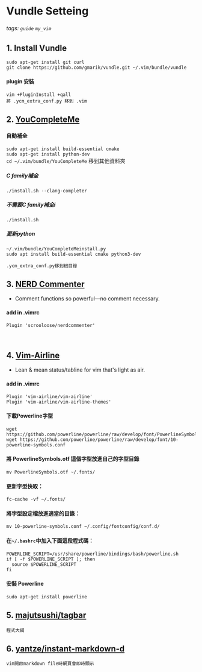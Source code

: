 Vundle Setteing
===

###### tags: `guide` `my_vim`

## 1. Install Vundle
    sudo apt-get install git curl
    git clone https://github.com/gmarik/vundle.git ~/.vim/bundle/vundle
    
#### plugin 安裝
    vim +PluginInstall +qall  
    將 .ycm_extra_conf.py 移到 .vim



## 2. [YouCompleteMe](https://github.com/Valloric/YouCompleteMe)

#### 自動補全

`sudo apt-get install build-essential cmake`  
`sudo apt-get install python-dev`  
`cd ~/.vim/bundle/YouCompleteMe` 移到其他資料夾  

##### C family補全  
`./install.sh --clang-completer`  

##### 不需要C family補全i  
`./install.sh`  

##### 更新python
    ~/.vim/bundle/YouCompleteMeinstall.py  
    sudo apt install build-essential cmake python3-dev         
    
    .ycm_extra_conf.py移到根目錄
    



## 3. [NERD Commenter](https://github.com/scrooloose/nerdcommenter)  

- Comment functions so powerful—no comment necessary.  
#### add in .vimrc  
`Plugin 'scrooloose/nerdcommenter'`  
 

<br>

## 4. [Vim-Airline](https://github.com/vim-airline/vim-airline)  

- Lean & mean status/tabline for vim that's light as air.  

#### add in .vimrc  
    Plugin 'vim-airline/vim-airline'
    Plugin 'vim-airline/vim-airline-themes'

#### 下載Powerline字型
```
wget https://github.com/powerline/powerline/raw/develop/font/PowerlineSymbols.otf
wget https://github.com/powerline/powerline/raw/develop/font/10-powerline-symbols.conf
```

#### 將 PowerlineSymbols.otf 這個字型放進自己的字型目錄
```
mv PowerlineSymbols.otf ~/.fonts/
```

#### 更新字型快取：
```
fc-cache -vf ~/.fonts/
```

#### 將字型設定檔放進適當的目錄：
```
mv 10-powerline-symbols.conf ~/.config/fontconfig/conf.d/
```

#### 在`~/.bashrc`中加入下面這段程式碼：
```
POWERLINE_SCRIPT=/usr/share/powerline/bindings/bash/powerline.sh
if [ -f $POWERLINE_SCRIPT ]; then
  source $POWERLINE_SCRIPT
fi
```

#### 安裝 Powerline
```
sudo apt-get install powerline
```


## 5. [majutsushi/tagbar](https://github.com/majutsushi/tagbar)
    程式大綱

## 6. [yantze/instant-markdown-d](https://github.com/yantze/instant-markdown-d)
    vim開啟markdown file時網頁會即時顯示
